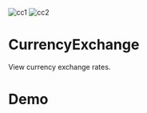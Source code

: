 ![cc1](https://user-images.githubusercontent.com/35911957/124517835-dea4a900-dd99-11eb-9919-e7fa540e59b7.PNG)
![cc2](https://user-images.githubusercontent.com/35911957/124517840-e19f9980-dd99-11eb-8e9c-bbacaf53dbab.PNG)
# CurrencyExchange
View currency exchange rates. 

# Demo

